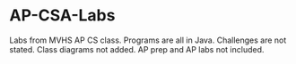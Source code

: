 # AP-CSA-Labs
Labs from MVHS AP CS class. Programs are all in Java. 
Challenges are not stated. Class diagrams not added. AP prep and AP labs not included.

